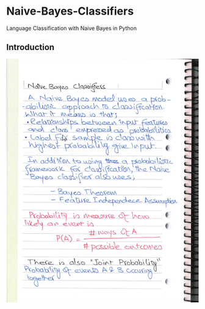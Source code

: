 # Naive-Bayes-Classifiers
Language Classification with Naive Bayes in Python

## Introduction
<img src="images/1.png">
